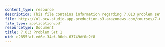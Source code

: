 ```yaml
---
content_type: resource
description: This file contains information regarding 7.013 problem set 1.
file: https://ol-ocw-studio-app-production.s3.amazonaws.com/courses/7-013-introductory-biology-spring-2013/e2855fafed6e34e606eb63749df0e2f8_MIT7_013S13_Pset_1.pdf
file_type: application/pdf
resourcetype: Document
title: 7.013 Problem Set 1
uid: e2855faf-ed6e-34e6-06eb-63749df0e2f8
---
```

